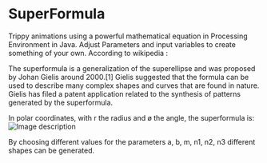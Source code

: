# SuperFormula
Trippy animations using a powerful mathematical equation in Processing Environment in Java. Adjust Parameters and input variables to create something of your own.
According to wikipedia : 

The superformula is a generalization of the superellipse and was proposed by Johan Gielis around 2000.[1] Gielis suggested that the formula can be used to describe many complex shapes and curves that are found in nature. Gielis has filed a patent application related to the synthesis of patterns generated by the superformula.

In polar coordinates, with  r the radius and ø the angle, the superformula is:
![Image description](http://paulbourke.net/geometry/supershape/equation1.gif)


By choosing different values for the parameters a, b, m, n1, n2, n3 different shapes can be generated.

